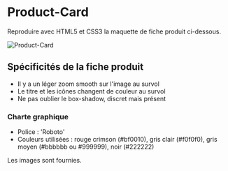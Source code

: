 # Product-Card

Reproduire avec HTML5 et CSS3 la maquette de fiche produit ci-dessous.

![Product-Card](https://sebastien-devos.fr/img/codegt/product_card.jpg "Product Card")


## Spécificités de la fiche produit

- Il y a un léger zoom smooth sur l'image au survol
- Le titre et les icônes changent de couleur au survol
- Ne pas oublier le box-shadow, discret mais présent

### Charte graphique

- Police : 'Roboto'
- Couleurs utilisées : rouge crimson (#bf0010), gris clair (#f0f0f0), gris moyen (#bbbbbb ou #999999), noir (#222222)

Les images sont fournies.
  
